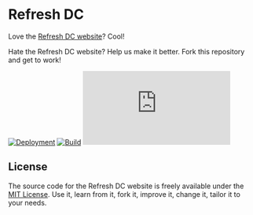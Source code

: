 # Refresh DC

Love the [Refresh DC website](https://refresh-dc.org)? Cool!

Hate the Refresh DC website? Help us make it better. Fork this repository and get to work!

[![Deployment](https://img.shields.io/netlify/fc49b76a-b0c2-4f46-bf94-9ef728948e6b?logo=netlify&style=for-the-badge)](https://app.netlify.com/sites/refresh-dc-org/deploys)
[![Build](https://img.shields.io/github/workflow/status/jgarber623/refresh-dc.org/CI?logo=github&style=for-the-badge)](https://github.com/jgarber623/refresh-dc.org/actions/workflows/ci.yml)
[![Vulnerabilities](https://img.shields.io/snyk/vulnerabilities/github/jgarber623/refresh-dc.org?logo=snyk&style=for-the-badge)](https://snyk.io/test/github/jgarber623/refresh-dc.org)

## License

The source code for the Refresh DC website is freely available under the [MIT License](http://opensource.org/licenses/MIT). Use it, learn from it, fork it, improve it, change it, tailor it to your needs.
